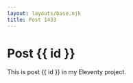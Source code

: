 ```yaml
---
layout: layouts/base.njk
title: Post 1433
---
```


# Post {{ id }}

This is post {{ id }} in my Eleventy project.
